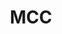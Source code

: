 ---
# This topic lives at
# https://digital.gov/topics/mcc

# Topic Title
title: "MCC"

# description — keep it short and clear
summary: ""

# Weight
weight: 1

# For more information on managing topics,
# see https://github.com/GSA/digitalgov.gov/wiki/topics
---